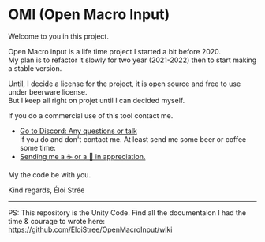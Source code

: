 # OMI (Open Macro Input)

Welcome to you in this project.

Open Macro input is a life time project I started a bit before 2020.  
My plan is to refactor it slowly for two year (2021-2022) then to start making a stable version.  

Until, I decide a license for the project, it is open source and free to use under beerware license.  
But I keep all right on projet until I can decided myself.   

If you do a commercial use of this tool contact me.    
- [Go to Discord: Any questions or talk](http://eloistree.page.link/talk)  
If you do and don't contact me. At least send me some beer or coffee some time:   
- [Sending me a ☕ or a  🍺 in appreciation.](https://ko-fi.com/E1E21QCY5)   

My the code be with you.

Kind regards,
Éloi Strée


-------------------------------
PS: This repository is the Unity Code. Find all the documentaion I had the time & courage to wrote here:
https://github.com/EloiStree/OpenMacroInput/wiki  
  


